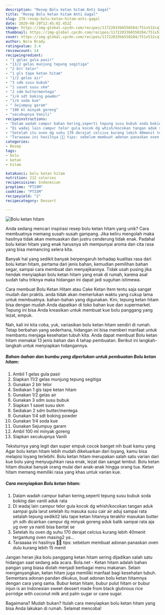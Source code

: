 ```yaml
---
description: "Resep Bolu ketan hitam Anti Gagal"
title: "Resep Bolu ketan hitam Anti Gagal"
slug: 278-resep-bolu-ketan-hitam-anti-gagal
date: 2020-08-20T12:45:02.452Z
image: https://img-global.cpcdn.com/recipes/11722833b6550284/751x532cq70/bolu-ketan-hitam-foto-resep-utama.jpg
thumbnail: https://img-global.cpcdn.com/recipes/11722833b6550284/751x532cq70/bolu-ketan-hitam-foto-resep-utama.jpg
cover: https://img-global.cpcdn.com/recipes/11722833b6550284/751x532cq70/bolu-ketan-hitam-foto-resep-utama.jpg
author: Nora Brady
ratingvalue: 3.4
reviewcount: 14
recipeingredient:
- "1 gelas gula pasir"
- "11/2 gelas munjung tepung segitiga"
- "2 btr telor"
- "1 gls tape ketan hitam"
- "1/2 gelas air"
- "3 sdm susu bubuk"
- "1 saset susu skm"
- "2 sdm buttermentega"
- "1/4 sdt boking powder"
- "1/4 soda kue"
- " Sejumpuy garam"
- "100 ml minyak goreng"
- "secukupnya Vanili"
recipeinstructions:
- "Dalam wadah campur bahan kering,seperti tepung susu bubuk soda boking dan vanili aduk rata"
- "Di wadaj lain campur telor gula kocok dg whish/kocokan tangan aduk sampai gula larut setelah itu masuka susu cair air aduj sampai rata setalah tepung sedikit2 lalu tape ketan hitannya terakhir masukan butter yh sdh dicairkan campur dg minyak goreng aduk balik sampai rata aja yg over ya nanti bisa bantat se"
- "Setelah itu oven dg suhu 170 derajat celcius kurang lebih 40menit tergantung oven masing2 ya..."
- "Taraaaaa ini hasilnya 🤗🤗 tips: sebelum membuat adonan panaskan oven dulu kurang lebih 15 menit"
categories:
- Resep
tags:
- bolu
- ketan
- hitam

katakunci: bolu ketan hitam 
nutrition: 212 calories
recipecuisine: Indonesian
preptime: "PT29M"
cooktime: "PT33M"
recipeyield: "2"
recipecategory: Dessert

---
```



![Bolu ketan hitam](https://img-global.cpcdn.com/recipes/11722833b6550284/751x532cq70/bolu-ketan-hitam-foto-resep-utama.jpg)

Anda sedang mencari inspirasi resep bolu ketan hitam yang unik? Cara membuatnya memang susah-susah gampang. Jika keliru mengolah maka hasilnya tidak akan memuaskan dan justru cenderung tidak enak. Padahal bolu ketan hitam yang enak harusnya sih mempunyai aroma dan cita rasa yang bisa memancing selera kita.

Banyak hal yang sedikit banyak berpengaruh terhadap kualitas rasa dari bolu ketan hitam, pertama dari jenis bahan, kemudian pemilihan bahan segar, sampai cara membuat dan menyajikannya. Tidak usah pusing jika hendak menyiapkan bolu ketan hitam yang enak di rumah, karena asal sudah tahu triknya maka hidangan ini dapat jadi suguhan istimewa.

Cara membuat Bolu Ketan Hitam atau Cake Ketan Item tentu saja sangat mudah dan praktis. anda tidak akan memerlukan waktu yang cukup lama untuk membuatnya. bahan-bahan yang digunakan. Kini, tepung ketan hitam bisa dengan mudah Anda dapatkan di toko bahan kue dan supermarket. Tepung ini bisa Anda kreasikan untuk membuat kue bolu panggang yang lezat, empuk.


Nah, kali ini kita coba, yuk, variasikan bolu ketan hitam sendiri di rumah. Tetap berbahan yang sederhana, hidangan ini bisa memberi manfaat untuk membantu menjaga kesehatan tubuh kita. Anda dapat membuat Bolu ketan hitam memakai 13 jenis bahan dan 4 tahap pembuatan. Berikut ini langkah-langkah untuk menyiapkan hidangannya.

<!--inarticleads1-->

##### Bahan-bahan dan bumbu yang diperlukan untuk pembuatan Bolu ketan hitam:

1. Ambil 1 gelas gula pasir
1. Siapkan 11/2 gelas munjung tepung segitiga
1. Gunakan 2 btr telor
1. Sediakan 1 gls tape ketan hitam
1. Gunakan 1/2 gelas air
1. Gunakan 3 sdm susu bubuk
1. Siapkan 1 saset susu skm
1. Sediakan 2 sdm butter/mentega
1. Gunakan 1/4 sdt boking powder
1. Gunakan 1/4 soda kue
1. Gunakan  Sejumpuy garam
1. Ambil 100 ml minyak goreng
1. Siapkan secukupnya Vanili


Teksturnya yang legit dan super empuk cocok banget nih buat kamu yang Agar bolu ketan hitam lebih mudah dikeluarkan dari loyang, kamu bisa melapisi loyang terlebihi. Bolu ketan hitam merupakan salah satu varian dari kue bolu yang menyuguhkan rasa enak, lezat dan sangat lembut. Bolu ketan hitam disukai banyak orang mulai dari anak-anak hingga orang tua. Ketan hitam memang memiliki rasa yang khas untuk varian kue. 

<!--inarticleads2-->

##### Cara menyiapkan Bolu ketan hitam:

1. Dalam wadah campur bahan kering,seperti tepung susu bubuk soda boking dan vanili aduk rata
1. Di wadaj lain campur telor gula kocok dg whish/kocokan tangan aduk sampai gula larut setelah itu masuka susu cair air aduj sampai rata setalah tepung sedikit2 lalu tape ketan hitannya terakhir masukan butter yh sdh dicairkan campur dg minyak goreng aduk balik sampai rata aja yg over ya nanti bisa bantat se
1. Setelah itu oven dg suhu 170 derajat celcius kurang lebih 40menit tergantung oven masing2 ya...
1. Taraaaaa ini hasilnya 🤗🤗 tips: sebelum membuat adonan panaskan oven dulu kurang lebih 15 menit


Jangan heran jika bolu panggang ketan hitam sering dijadikan salah satu hidangan saat sedang ada acara. Bola.net - Ketan hitam adalah bahan pangan yang biasa diolah menjadi berbagai menu makanan. Selain mengenyangkan, ketan hitam juga memiliki manfaat bagi kesehatan tubuh. Sementara adonan pandan dikukus, buat adonan bolu ketan hitamnya dengan cara yang sama. Bubur ketan hitam, bubur pulut hitam or bubur injun is an Indonesian sweet dessert made from black glutinous rice porridge with coconut milk and palm sugar or cane sugar. 

Bagaimana? Mudah bukan? Itulah cara menyiapkan bolu ketan hitam yang bisa Anda lakukan di rumah. Selamat mencoba!
